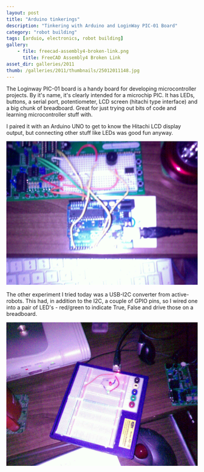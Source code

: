 ```yaml
---
layout: post
title: "Arduino tinkerings"
description: "Tinkering with Arduino and LoginWay PIC-01 Board"
category: "robot building"
tags: [arduio, electronics, robot building]
gallery:
    - file: freecad-assembly4-broken-link.png
      title: FreeCAD Assembly4 Broken Link
asset_dir: galleries/2011
thumb: /galleries/2011/thumbnails/25012011148.jpg
---
```

The Loginway PIC-01 board is a handy board for developing microcontroller projects. By it's name, it's clearly intended for a microchip PIC. It has LEDs, buttons, a serial port, potentiometer, LCD screen (hitachi type interface) and a big chunk of breadboard. Great for just trying out bits of code and learning microcontroller stuff with.

I paired it with an Arduino UNO to get to know the Hitachi LCD display output, but connecting other stuff like LEDs was good fun anyway.

![Arduino wired into LoginWay PIC-01 board](galleries/2011/25012011148.jpg)

The other experiment I tried today was a USB-I2C converter from active-robots. This had, in addition to the I2C, a couple of GPIO pins, so I wired one into a pair of LED's - red/green to indicate True, False and drive those on a breadboard.

![USB-I2C converter GPIO driving LEDS](galleries/2011/22012011146.jpg)
